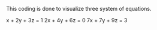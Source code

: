 This coding is done to visualize three system of equations.

x + 2y + 3z = 1
2x + 4y + 6z = 0
7x + 7y + 9z = 3
